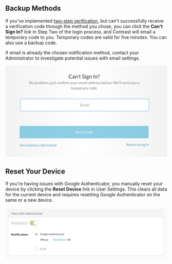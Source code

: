 <!--
title: "Troubleshooting Two-Step Verification"
description: "Trouble setting up two-step verification"
tags: "troubleshoot authentication tsv two-step verificiation"
-->


## Backup Methods

If you've implemented [two-step verification](admin-orgsecurity.html#security-tsv), but can't successfully receive a verification code through the method you chose, you can click the **Can't Sign In?** link in Step Two of the login process, and Contrast will email a temporary code to you. Temporary codes are valid for five minutes. You can also use a backup code. 

If email is already the chosen notification method, contact your Administrator to investigate potential issues with email settings.

<a href="assets/images/TSVCantSignIn.png" rel="lightbox" title="Initiate a temporary verification code"><img class="thumbnail" src="assets/images/TSVCantSignIn.png"/></a>

## Reset Your Device

If you're having issues with Google Authenticator, you manually reset your device by clicking the **Reset Device** link in User Settings. This clears all data for the current device and requires resetting Google Authenticator on the same or a new device.

<a href="assets/images/TSVResetDevice.png" rel="lightbox" title="Reset your device in User Settings"><img class="thumbnail" src="assets/images/TSVResetDevice.png"/></a>